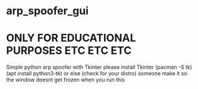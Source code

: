 # arp_spoofer_gui
# ONLY FOR EDUCATIONAL PURPOSES ETC ETC ETC
Simple python arp spoofer with Tkinter
please install Tkinter (pacman -S tk) (apt install python3-tk) or else (check for your distro)
someone make it so the window doesnt get frozen when you run this

